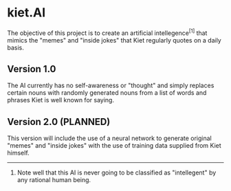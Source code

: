 # kiet.AI

The objective of this project is to create an artificial intellegence<sup>[1]</sup> that mimics the "memes" and "inside jokes" that Kiet regularly quotes on a daily basis.

## Version 1.0
The AI currently has no self-awareness or "thought" and simply replaces certain nouns with randomly generated nouns from a list of words and phrases Kiet is well known for saying.

## Version 2.0 (PLANNED)
This version will include the use of a neural network to generate original "memes" and "inside jokes" with the use of training data supplied from Kiet himself.

---

1. Note well that this AI is never going to be classified as "intellegent" by any rational human being.
